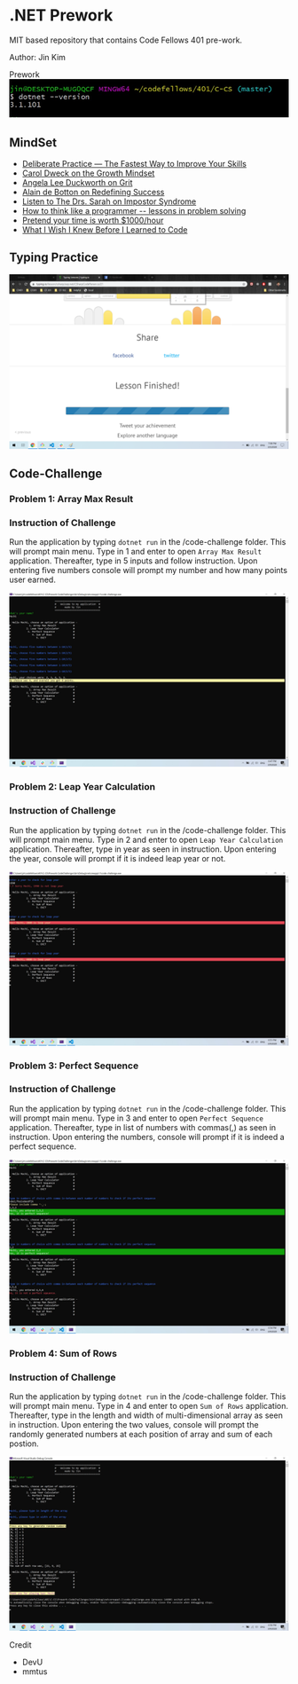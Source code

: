 # .NET Prework
MIT based repository that contains Code Fellows 401 pre-work.

Author: Jin Kim

Prework  
![dotnet prework version](dotnet-version.jpg)


## MindSet
- [Deliberate Practice — The Fastest Way to Improve Your Skills](./Prework-MindSet/UpgradeTechSkill.md)
- [Carol Dweck on the Growth Mindset](./Prework-MindSet/Power-of-Positive-mindset.md)
- [Angela Lee Duckworth on Grit](./Prework-MindSet/Gritty.md)
- [Alain de Botton on Redefining Success](./Prework-MindSet/failure.md)
- [Listen to The Drs. Sarah on Impostor Syndrome](./Prework-MindSet/Imposter-syndrome.md)
- [How to think like a programmer -- lessons in problem solving](./Prework-MindSet/think-link-programmer.md)
- [Pretend your time is worth $1000/hour](./Prework-MindSet/Time-Worth-grand.md)
- [What I Wish I Knew Before I Learned to Code](./Prework-MindSet/wish-i-knew.md)

## Typing Practice
![screenshot typing](screenshot_typing.png)


## Code-Challenge
### Problem 1: Array Max Result
  
### Instruction of Challenge
Run the application by typing `dotnet run` in the /code-challenge folder. This will prompt main menu. Type in 1 and enter to open `Array Max Result` application.
Thereafter, type in 5 inputs and follow instruction. Upon entering five numbers console will prompt my number and how many points user earned.
  
![dotnet prework code challenge #1](ArrayMaxResult.jpg)

### Problem 2: Leap Year Calculation

### Instruction of Challenge
Run the application by typing `dotnet run` in the /code-challenge folder. This will prompt main menu. Type in 2 and enter to open `Leap Year Calculation` application.
Thereafter, type in year as seen in instruction. Upon entering the year, console will prompt if it is indeed leap year or not.
  
![dotnet prework code challenge #2](LeapYear.jpg)

### Problem 3: Perfect Sequence

### Instruction of Challenge
Run the application by typing `dotnet run` in the /code-challenge folder. This will prompt main menu. Type in 3 and enter to open `Perfect Sequence` application.
Thereafter, type in list of numbers with commas(,) as seen in instruction. Upon entering the numbers, console will prompt if it is indeed a perfect sequence.
  
![dotnet prework code challenge #3](PerfSeq.jpg)

### Problem 4: Sum of Rows

### Instruction of Challenge
Run the application by typing `dotnet run` in the /code-challenge folder. This will prompt main menu. Type in 4 and enter to open `Sum of Rows` application.
Thereafter, type in the length and width of multi-dimensional array as seen in instruction. Upon entering the two values, console will prompt the randomly generated numbers at each position of array and sum of each postion.
  
![dotnet prework code challenge #3](SumOfRows.jpg)




Credit
- DevU
- mmtus
